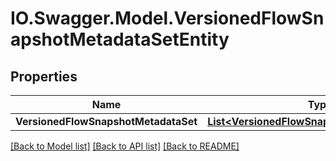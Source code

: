# IO.Swagger.Model.VersionedFlowSnapshotMetadataSetEntity
## Properties

Name | Type | Description | Notes
------------ | ------------- | ------------- | -------------
**VersionedFlowSnapshotMetadataSet** | [**List&lt;VersionedFlowSnapshotMetadataEntity&gt;**](VersionedFlowSnapshotMetadataEntity.md) |  | [optional] 

[[Back to Model list]](../README.md#documentation-for-models) [[Back to API list]](../README.md#documentation-for-api-endpoints) [[Back to README]](../README.md)

